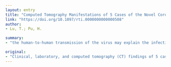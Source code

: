 ```yaml
---
layout: entry
title: "Computed Tomography Manifestations of 5 Cases of the Novel Coronavirus Disease 2019 (COVID-19) Pneumonia From Patients Outside Wuhan"
link: "https://doi.org/10.1097/rti.0000000000000508"
author:
- Lu, T.; Pu, H.

summary:
- "the human-to-human transmission of the virus may explain the infection of the disease outside of Wuhan. CT examination is important in the early detection and follow-up of disease. We should also think of the possibility of the COVID-19 pneumonia in patients outside Wuhan, he says. The disease may also be transmitted outside of the city. It is important to consider the possibility. the disease may be transmitted by a human to human transmission. TC examination is crucial in early detection."

original:
- "Clinical, laboratory, and computed tomography (CT) findings of 5 cases of the novel Coronavirus Disease 2019 (COVID-19) pneumonia from patients outside of Wuhan were reviewed. The human-to-human transmission of the virus may explain the infection of the disease outside of Wuhan. CT examination is important in the early detection and follow-up of the disease. With a history of exposure or travelling, symptoms of fever and cough, and the typical CT manifestation such as ground-glass opacity with a peripheral distribution, we should also think of the possibility of the COVID-19 pneumonia in patients outside of Wuhan."
---
```


